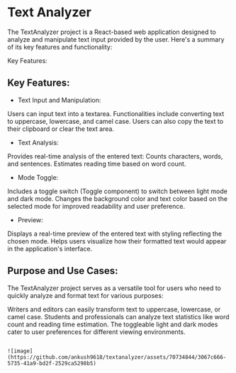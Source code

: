 # Text Analyzer

The TextAnalyzer project is a React-based web application designed to analyze and manipulate text input provided by the user. Here's a summary of its key features and functionality:

Key Features:
## Key Features:

 - Text Input and Manipulation:

Users can input text into a textarea.
Functionalities include converting text to uppercase, lowercase, and camel case.
Users can also copy the text to their clipboard or clear the text area.

 - Text Analysis:

Provides real-time analysis of the entered text:
Counts characters, words, and sentences.
Estimates reading time based on word count.

 - Mode Toggle:

Includes a toggle switch (Toggle component) to switch between light mode and dark mode.
Changes the background color and text color based on the selected mode for improved readability and user preference.

 - Preview:

Displays a real-time preview of the entered text with styling reflecting the chosen mode.
Helps users visualize how their formatted text would appear in the application's interface.

## Purpose and Use Cases:


The TextAnalyzer project serves as a versatile tool for users who need to quickly analyze and format text for various purposes:

Writers and editors can easily transform text to uppercase, lowercase, or camel case.
Students and professionals can analyze text statistics like word count and reading time estimation.
The toggleable light and dark modes cater to user preferences for different viewing environments.
```

![image](https://github.com/ankush9618/textanalyzer/assets/70734844/3067c666-5735-41a9-bd2f-2529ca5298b5)



